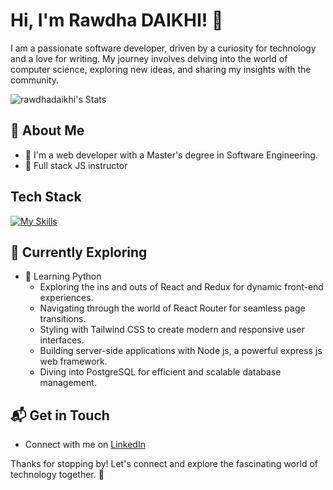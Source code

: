 # Hi, I'm Rawdha DAIKHI! 👋

I am a passionate software developer, driven by a curiosity for technology and a love for writing. My journey involves delving into the world of computer science, exploring new ideas, and sharing my insights with the community.

![rawdhadaikhi's Stats](https://github-readme-stats.vercel.app/api?rawdhadaikhi=<rawdhadaikhi>&theme=vue-dark&show_icons=true&hide_border=true&count_private=true)

## 🚀 About Me

- 🔭 I'm a web developer with a Master's degree in Software Engineering.
- 📝 Full stack JS instructor 


## Tech Stack
[![My Skills](https://skillicons.dev/icons?i=js,html,css,react,nodejs,expressjs,postgres,py,docker,ts,git)](https://skillicons.dev)

## 🌱 Currently Exploring

- 🚀 Learning Python
  - Exploring the ins and outs of React and Redux for dynamic front-end experiences.
  - Navigating through the world of React Router for seamless page transitions.
  - Styling with Tailwind CSS to create modern and responsive user interfaces.
  - Building server-side applications with Node js, a powerful express js  web framework.
  - Diving into PostgreSQL for efficient and scalable database management.


## 📬 Get in Touch

- Connect with me on [LinkedIn](https://www.linkedin.com/in/rawdha-daikhi/)

Thanks for stopping by! Let's connect and explore the fascinating world of technology together. 🚀



<!--
**rawdhadaikhi/rawdhadaikhi** is a ✨ _special_ ✨ repository because its `README.md` (this file) appears on your GitHub profile.

Here are some ideas to get you started:

- 🔭 I’m currently working on ...
- 🌱 I’m currently learning ...
- 👯 I’m looking to collaborate on ...
- 🤔 I’m looking for help with ...
- 💬 Ask me about ...
- 📫 How to reach me: ...
- 😄 Pronouns: ...
- ⚡ Fun fact: ...
-->
